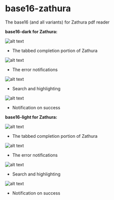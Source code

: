 base16-zathura
==============

The base16 (and all variants) for Zathura pdf reader

**base16-dark for Zathura:**

![alt text](https://raw.github.com/esn89/base16-zathura/master/screenies/zathura-dark-completion.png "Completion Tab")
* The tabbed completion portion of Zathura

![alt text](https://raw.github.com/esn89/base16-zathura/blob/master/screenies/zathura-dark-error.png "Error notifications")
* The error notifications

![alt text](https://raw.github.com/esn89/base16-zathura/blob/master/screenies/zathura-dark-search.png "Search and highlight")
* Search and highlighting

![alt text](https://raw.github.com/esn89/base16-zathura/blob/master/screenies/zathura-successnote.png "Succesfully selected")
* Notification on success

**base16-light for Zathura:**

![alt text](https://raw.github.com/esn89/base16-zathura/blob/master/screenies/zathura-light-completion.png "Completion Tab")
* The tabbed completion portion of Zathura

![alt text](https://raw.github.com/esn89/base16-zathura/blob/master/screenies/zathura-light-error.png "Error notifications")
* The error notifications

![alt text](https://raw.github.com/esn89/base16-zathura/blob/master/screenies/zathura-light-search.png "Search and highlight")
* Search and highlighting

![alt text](https://raw.github.com/esn89/base16-zathura/blob/master/screenies/zathura-light-successnote.png "Succesfully selected")
* Notification on success
